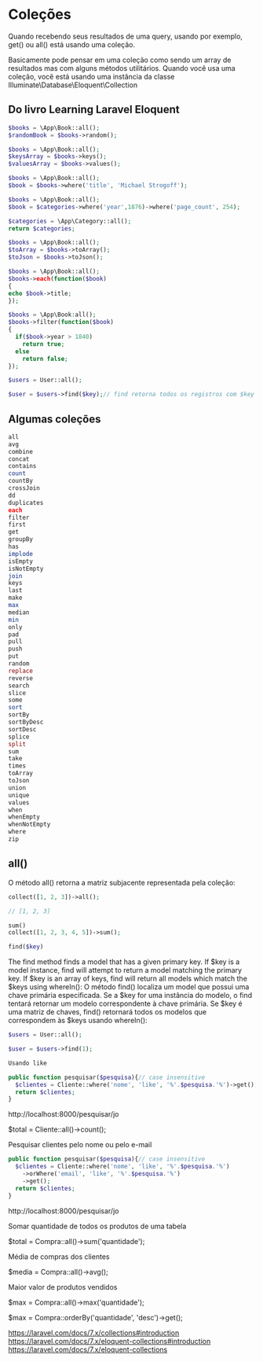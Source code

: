 # Coleções

Quando recebendo seus resultados de uma query, usando por exemplo, get() ou all() está usando uma coleção.

Basicamente pode pensar em uma coleção como sendo um array de resultados mas com alguns métodos utilitários. Quando você usa uma coleção, você está usando uma instância da classe Illuminate\Database\Eloquent\Collection

## Do livro Learning Laravel Eloquent
```php
$books = \App\Book::all();
$randomBook = $books->random();

$books = \App\Book::all();
$keysArray = $books->keys();
$valuesArray = $books->values();

$books = \App\Book::all();
$book = $books->where('title', 'Michael Strogoff');

$books = \App\Book::all();
$book = $categories->where('year',1876)->where('page_count', 254);

$categories = \App\Category::all();
return $categories;

$books = \App\Book::all();
$toArray = $books->toArray();
$toJson = $books->toJson();

$books = \App\Book::all();
$books->each(function($book)
{
echo $book->title;
});

$books = \App\Book:all();
$books->filter(function($book)
{
  if($book->year > 1840)
    return true;
  else
    return false;
});

$users = User::all();

$user = $users->find($key);// find retorna todos os registros com $key
```
## Algumas coleções
```php
all
avg
combine
concat
contains
count
countBy
crossJoin
dd
duplicates
each
filter
first
get
groupBy
has
implode
isEmpty
isNotEmpty
join
keys
last
make
max
median
min
only
pad
pull
push
put
random
replace
reverse
search
slice
some
sort
sortBy
sortByDesc
sortDesc
splice
split
sum
take
times
toArray
toJson
union
unique
values
when
whenEmpty
whenNotEmpty
where
zip
```
## all()
O método all() retorna a matriz subjacente representada pela coleção:
```php
collect([1, 2, 3])->all();

// [1, 2, 3]

sum()
collect([1, 2, 3, 4, 5])->sum();

find($key)
```
The find method finds a model that has a given primary key. If $key is a model instance, find will attempt to return a model matching the primary key. If $key is an array of keys, find will return all models which match the $keys using whereIn():
O método find() localiza um model que possui uma chave primária especificada. Se a $key for uma instância do modelo, o find tentará retornar um modelo correspondente à chave primária. Se $key é uma matriz de chaves, find() retornará todos os modelos que correspondem às $keys usando whereIn():
```php
$users = User::all();

$user = $users->find(1);

Usando like

public function pesquisar($pesquisa){// case insensitive
  $clientes = Cliente::where('nome', 'like', '%'.$pesquisa.'%')->get();
  return $clientes;
}
```
http://localhost:8000/pesquisar/jo

$total = Cliente::all()->count();

Pesquisar clientes pelo nome ou pelo e-mail
```php
public function pesquisar($pesquisa){// case insensitive
  $clientes = Cliente::where('nome', 'like', '%'.$pesquisa.'%')
    ->orWhere('email', 'like', '%'.$pesquisa.'%')
    ->get();
  return $clientes;
}
```
http://localhost:8000/pesquisar/jo

Somar quantidade de todos os produtos de uma tabela

$total = Compra::all()->sum('quantidade');

Média de compras dos clientes

$media = Compra::all()->avg();

Maior valor de produtos vendidos

$max = Compra::all()->max('quantidade');

$max = Compra::orderBy('quantidade', 'desc')->get();

https://laravel.com/docs/7.x/collections#introduction
https://laravel.com/docs/7.x/eloquent-collections#introduction
https://laravel.com/docs/7.x/eloquent-collections
